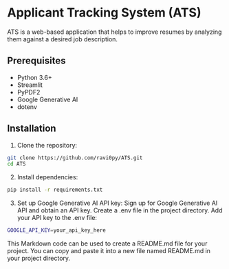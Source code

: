 # Applicant Tracking System (ATS)

ATS is a web-based application that helps to improve resumes by analyzing them against a desired job description.

## Prerequisites

- Python 3.6+
- Streamlit
- PyPDF2
- Google Generative AI
- dotenv

## Installation

1. Clone the repository:

```bash
git clone https://github.com/ravi0py/ATS.git
cd ATS
```

2. Install dependencies:
```bash
pip install -r requirements.txt 
```
3. Set up Google Generative AI API key:
Sign up for Google Generative AI API and obtain an API key.
Create a .env file in the project directory.
Add your API key to the .env file:
```bash
GOOGLE_API_KEY=your_api_key_here
```

This Markdown code can be used to create a README.md file for your project. You can copy and paste it into a new file named README.md in your project directory.
